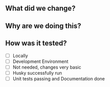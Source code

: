## What did we change?

## Why are we doing this?

## How was it tested?
- [ ] Locally
- [ ] Development Environment
- [ ] Not needed, changes very basic
- [ ] Husky successfully run
- [ ] Unit tests passing and Documentation done
